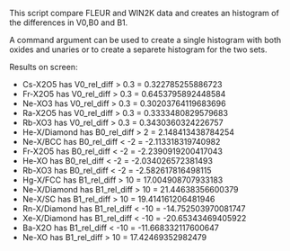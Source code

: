 This script compare FLEUR and WIN2K data and
creates an histogram of the differences
in V0,B0 and B1.

A command argument can be used to create a single
histogram with both oxides and unaries or to
create a separete histogram for the two sets.

Results on screen:

* Cs-X2O5 has V0_rel_diff > 0.3 = 0.322785255886723
* Fr-X2O5 has V0_rel_diff > 0.3 = 0.6453795892448584
* Ne-XO3 has V0_rel_diff > 0.3 = 0.30203764119683696
* Ra-X2O5 has V0_rel_diff > 0.3 = 0.3333480829579683
* Rb-XO3 has V0_rel_diff > 0.3 = 0.3430360324226757
* He-X/Diamond has B0_rel_diff > 2 = 2.148413438784254
* Ne-X/BCC has B0_rel_diff < -2 = -2.113318319740982
* Fr-X2O5 has B0_rel_diff < -2 = -2.2390919200417043
* He-XO has B0_rel_diff < -2 = -2.034026572381493
* Rb-XO3 has B0_rel_diff < -2 = -2.582617816498115
* Hg-X/FCC has B1_rel_diff > 10 = 17.004908707933183
* Ne-X/Diamond has B1_rel_diff > 10 = 21.44638356600379
* Ne-X/SC has B1_rel_diff > 10 = 19.414161206481946
* Rn-X/Diamond has B1_rel_diff < -10 = -14.752503970081747
* Xe-X/Diamond has B1_rel_diff < -10 = -20.65343469405922
* Ba-X2O has B1_rel_diff < -10 = -11.668332117600647
* Ne-XO has B1_rel_diff > 10 = 17.42469352982479
